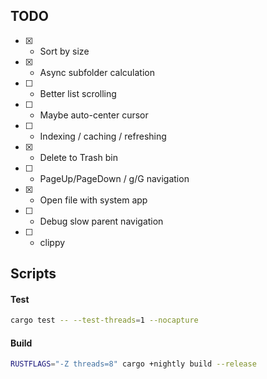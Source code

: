 ## TODO
- [x] - Sort by size
- [x] - Async subfolder calculation
- [ ] - Better list scrolling
- [ ] - Maybe auto-center cursor
- [ ] - Indexing / caching / refreshing
- [x] - Delete to Trash bin
- [ ] - PageUp/PageDown / g/G navigation
- [x] - Open file with system app
- [ ] - Debug slow parent navigation


- [ ] - clippy

## Scripts
#### Test
```bash
cargo test -- --test-threads=1 --nocapture
```
#### Build
```bash
RUSTFLAGS="-Z threads=8" cargo +nightly build --release
```
